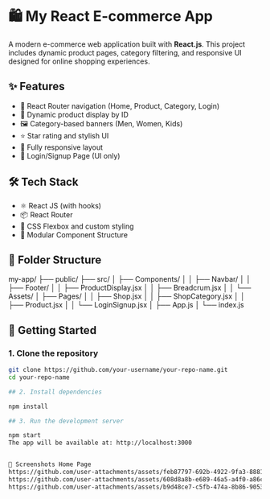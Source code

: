 # 🛍️ My React E-commerce App

A modern e-commerce web application built with **React.js**. This project includes dynamic product pages, category filtering, and responsive UI designed for online shopping experiences.

## ✨ Features

- 🧩 React Router navigation (Home, Product, Category, Login)
- 🛒 Dynamic product display by ID
- 🖼️ Category-based banners (Men, Women, Kids)
- ⭐ Star rating and stylish UI
- 📱 Fully responsive layout
- 🔐 Login/Signup Page (UI only)

## 🛠️ Tech Stack

- ⚛️ React JS (with hooks)
- 📦 React Router
- 💅 CSS Flexbox and custom styling
- 📁 Modular Component Structure

## 📂 Folder Structure
my-app/
├── public/
├── src/
│ ├── Components/
│ │ ├── Navbar/
│ │ ├── Footer/
│ │ ├── ProductDisplay.jsx
│ │ ├── Breadcrum.jsx
│ │ └── Assets/
│ ├── Pages/
│ │ ├── Shop.jsx
│ │ ├── ShopCategory.jsx
│ │ ├── Product.jsx
│ │ └── LoginSignup.jsx
│ ├── App.js
│ └── index.js


## 🚀 Getting Started

### 1. Clone the repository

```bash
git clone https://github.com/your-username/your-repo-name.git
cd your-repo-name

## 2. Install dependencies

npm install

## 3. Run the development server

npm start
The app will be available at: http://localhost:3000


📸 Screenshots Home Page
https://github.com/user-attachments/assets/feb87797-692b-4922-9fa3-8881d852c045
https://github.com/user-attachments/assets/608d8a8b-e689-46a5-a4f0-a86cd73858b3
https://github.com/user-attachments/assets/b9d48ce7-c5fb-474a-8b86-90538b4a5913
